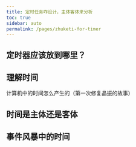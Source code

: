 ```yaml
---
title: 定时任务咋设计，主体客体来分析
toc: true
sidebar: auto
permalink: /pages/zhuketi-for-timer
---
```






## 定时器应该放到哪里？

## 



## 理解时间

计算机中的时间怎么产生的（第一次修复晶振的故事）



## 时间是主体还是客体



##  事件风暴中的时间